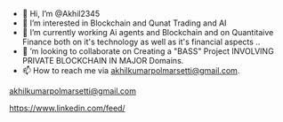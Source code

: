 - 👋 Hi, I’m @Akhil2345
- 👀 I’m interested in Blockchain and Qunat Trading and AI 
- 🌱 I’m currently working Ai agents  and Blockchain and on Quantitaive Finance
both on  it's technology as well as it's financial aspects ..
- 💞️ ’m looking to collaborate on Creating a "BASS" Project INVOLVING PRIVATE BLOCKCHAIN 
IN MAJOR Domains.
- 📫 How to reach me via akhilkumarpolmarsetti@gmail.com.

<!Do reach me if you are also trying to implement something in the Blockchain industry.---
Akhil2345/Akhil2345 is a ✨ special ✨ repository because its `README.md` (this file) appears on your GitHub profile.
You can click the Preview link to take a look at your changes.
--->
akhilkumarpolmarsetti@gmail.com

https://www.linkedin.com/feed/
